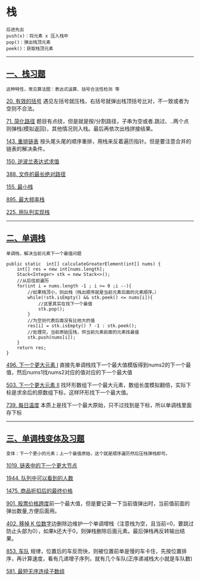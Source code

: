 # 栈
    后进先出
    push(x)：将元素 x 压入栈中
    pop()：弹出栈顶元素
    peek()：获取栈顶元素

--- 
## [一、栈习题](https://labuladong.online/algo/problem-set/stack/)

    这种特性，常见算法图：表达式运算、括号合法性检测 等

[20. 有效的括号](https://leetcode.cn/problems/valid-parentheses/description/) 遇见左括号就压栈，右括号就弹出栈顶括号比对，不一致或者为空则不合法。

[71. 简化路径](https://leetcode.cn/problems/simplify-path/description/) 题目有点绕，但是就是按/分割路径，子串为空或者.跳过、..两个点则弹栈(模拟返回)，其他情况则入栈。最后再依次出栈拼接结果。

[143. 重排链表](https://leetcode.cn/problems/reorder-list/description/) 按头尾头尾的顺序重排，用栈来反着遍历指针。但是要注意合并的链表的解决条件。

[150. 逆波兰表达式求值](https://leetcode.cn/problems/evaluate-reverse-polish-notation/description/)

[388. 文件的最长绝对路径](https://leetcode.cn/problems/longest-absolute-file-path/description/)

[155. 最小栈](https://leetcode.cn/problems/min-stack/description/)

[895. 最大频率栈](https://leetcode.cn/problems/maximum-frequency-stack/submissions/)

[225. 用队列实现栈](https://leetcode.cn/problems/implement-stack-using-queues/description/)

---

## [二、单调栈](https://labuladong.online/algo/data-structure/monotonic-stack/)
    单调栈，解决当前元素下一个最值问题

    public static  int[] calculateGreaterElement(int[] nums) {
        int[] res = new int[nums.length];
        Stack<Integer> stk = new Stack<>();
        //从后往前遍历
        for(int i = nums.length -1 ; i >= 0 ;i --){
            //如果栈顶小，则出栈（栈出顺序就是当前元素后面的元素顺序。）
            while(!stk.isEmpty() && stk.peek() <= nums[i]){
                //这里其实在找下一个最值
                stk.pop();
            }
            //为空则代表后面没有比他大的值
            res[i] = stk.isEmpty() ? -1 : stk.peek();
            //处理完，当前原始压栈，供当前元素前面的元素找最值
            stk.push(nums[i]);
        }
        return res;
    }

[496. 下一个更大元素 I](https://leetcode.cn/problems/next-greater-element-i/description/) 直接先单调栈找下一个最大值模版得到nums2的下一个最值，然后nums1找nums2对应的值对应的下一个最大值

[503. 下一个更大元素 II](https://leetcode.cn/problems/next-greater-element-ii/description/) 找环形数组下一个最大元素，数组长度模拟翻倍，实际下标是求余后的原数组下标，这样环形找下一个最大值。

[739. 每日温度](https://leetcode.cn/problems/daily-temperatures/description/) 本质上是找下一个最大原始，只不过找到是下标，所以单调栈里面存下标

---
## [三、单调栈变体及习题](https://labuladong.online/algo/problem-set/monotonic-stack/)

    变体：下一个更小的元素；上一个最值原始，这个就是顺序遍历然后压栈弹栈即可。

[1019. 链表中的下一个更大节点](https://leetcode.cn/problems/next-greater-node-in-linked-list/description/)

[1944. 队列中可以看到的人数](https://leetcode.cn/problems/number-of-visible-people-in-a-queue/description/)

[1475. 商品折扣后的最终价格](https://leetcode.cn/problems/final-prices-with-a-special-discount-in-a-shop/description/)

[901. 股票价格跨度](https://leetcode.cn/problems/online-stock-span/description/)前一个最大值，但是要记录一下当前值弹出时，当前值前面的弹出数量,方便后面用。

[402. 移掉 K 位数字](https://leetcode.cn/problems/remove-k-digits/description/)边删除边维护一个单调增栈（注意栈为空，且当前=0，要跳过防止头部为0），如果k还大于0，则弹栈删除后面元素。最后弹栈再反转输出结果。

[853. 车队](https://leetcode.cn/problems/car-fleet/description/) 规律，位置后的车反而快，则被位置前单是慢的车卡住，先按位置排序，再计算速度，看有几递增子序列，就有几个车队(正序递减栈大小就是车队数)

[581. 最短无序连续子数组](https://leetcode.cn/problems/shortest-unsorted-continuous-subarray/description/)